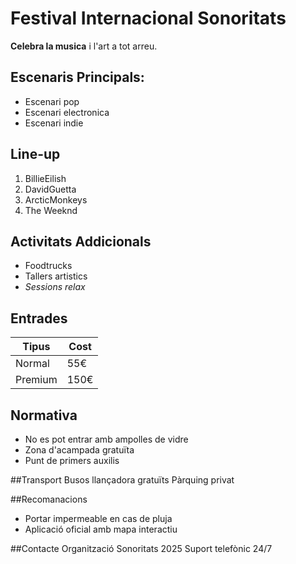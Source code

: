 # Festival Internacional Sonoritats

**Celebra la musica** i l'art a tot arreu.

## Escenaris Principals:
* Escenari pop
* Escenari electronica
* Escenari indie

## Line-up
1. BillieEilish
1. DavidGuetta
1. ArcticMonkeys
1. The Weeknd

## Activitats Addicionals
* Foodtrucks
* Tallers artistics
* *Sessions relax*

## Entrades
|Tipus|Cost|
|---|---|
|Normal|55€|
|Premium|150€|

## Normativa
* No es pot entrar amb ampolles de vidre
* Zona d'acampada gratuïta
* Punt de primers auxilis

##Transport
Busos llançadora gratuïts
Pàrquing privat

##Recomanacions
* Portar impermeable en cas de pluja
* Aplicació oficial amb mapa interactiu

##Contacte
Organització Sonoritats 2025
Suport telefònic 24/7

